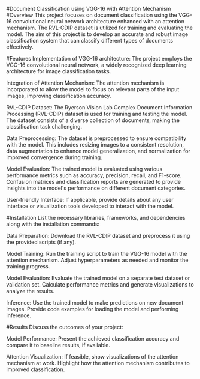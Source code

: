 #Document Classification using VGG-16 with Attention Mechanism
#Overview
This project focuses on document classification using the VGG-16 convolutional neural network architecture enhanced with an attention mechanism. The RVL-CDIP dataset is utilized for training and evaluating the model. The aim of this project is to develop an accurate and robust image classification system that can classify different types of documents effectively.

#Features
Implementation of VGG-16 architecture: The project employs the VGG-16 convolutional neural network, a widely recognized deep learning architecture for image classification tasks.

Integration of Attention Mechanism: The attention mechanism is incorporated to allow the model to focus on relevant parts of the input images, improving classification accuracy.

RVL-CDIP Dataset: The Ryerson Vision Lab Complex Document Information Processing (RVL-CDIP) dataset is used for training and testing the model. The dataset consists of a diverse collection of documents, making the classification task challenging.

Data Preprocessing: The dataset is preprocessed to ensure compatibility with the model. This includes resizing images to a consistent resolution, data augmentation to enhance model generalization, and normalization for improved convergence during training.

Model Evaluation: The trained model is evaluated using various performance metrics such as accuracy, precision, recall, and F1-score. Confusion matrices and classification reports are generated to provide insights into the model's performance on different document categories.

User-friendly Interface: If applicable, provide details about any user interface or visualization tools developed to interact with the model.

#Installation
List the necessary libraries, frameworks, and dependencies along with the installation commands:

Data Preparation: Download the RVL-CDIP dataset and preprocess it using the provided scripts (if any).

Model Training: Run the training script to train the VGG-16 model with the attention mechanism. Adjust hyperparameters as needed and monitor the training progress.

Model Evaluation: Evaluate the trained model on a separate test dataset or validation set. Calculate performance metrics and generate visualizations to analyze the results.

Inference: Use the trained model to make predictions on new document images. Provide code examples for loading the model and performing inference.

#Results
Discuss the outcomes of your project:

Model Performance: Present the achieved classification accuracy and compare it to baseline results, if available.

Attention Visualization: If feasible, show visualizations of the attention mechanism at work. Highlight how the attention mechanism contributes to improved classification.


